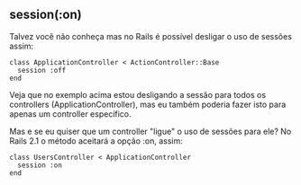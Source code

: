 ## session(:on)

Talvez você não conheça mas no Rails é possível desligar o uso de sessões assim:

	class ApplicationController < ActionController::Base
	  session :off
	end

Veja que no exemplo acima estou desligando a sessão para todos os controllers (ApplicationController), mas eu também poderia fazer isto para apenas um controller específico.

Mas e se eu quiser que um controller "ligue" o uso de sessões para ele? No Rails 2.1 o método aceitará a opção :on, assim:

	class UsersController < ApplicationController
	  session :on
	end
